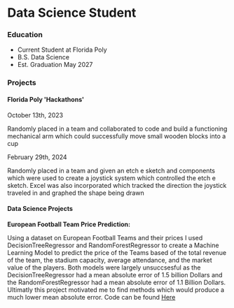 # Data Science Student

### Education
- Current Student at Florida Poly
- B.S. Data Science
- Est. Graduation May 2027

### Projects
#### Florida Poly 'Hackathons'
October 13th, 2023

 Randomly placed in a team and collaborated to code and build a functioning mechanical arm which could successfully
move small wooden blocks into a cup


February 29th, 2024

 Randomly placed in a team and given an etch e sketch and components which were used to create a joystick system 
which controlled the etch e sketch. Excel was also incorporated which tracked the direction the joystick traveled
in and graphed the shape being drawn

#### Data Science Projects
 **European Football Team Price Prediction:**
 
   Using a dataset on European Football Teams and their prices I used DecisionTreeRegressor and RandomForestRegressor to create a Machine Learning Model to predict the price of the Teams based of the total revenue of the team, the stadium capacity, average attendance, and the market value of the players. Both models were largely unsuccsesful as the DecisionTreeRegressor had a mean absolute error of 1.5 billion Dollars and the RandomForestRegressor had a mean absolute error of 1.1 Billion Dollars. Ultimatly this project motivated me to find methods which would produce a much lower mean absolute error. Code can be found [Here](https://www.kaggle.com/code/samgerken/random-forest-regressor-model)
